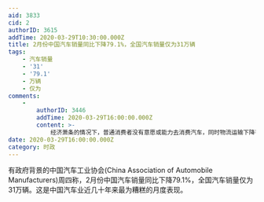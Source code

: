 ```yaml
---
aid: 3833
cid: 2
authorID: 3615
addTime: 2020-03-29T10:30:00.000Z
title: 2月份中国汽车销量同比下降79.1%，全国汽车销量仅为31万辆
tags:
    - 汽车销量
    - '31'
    - '79.1'
    - 万辆
    - 仅为
comments:
    -
        authorID: 3446
        addTime: 2020-03-29T16:00:00.000Z
        content: >-
            经济萧条的情况下，普通消费者没有意愿或能力去消费汽车，同时物流运输下降导致商用车需求下滑，因此汽车销量下降完全是情理之中的，未来未必会变好
date: 2020-03-29T16:00:00.000Z
category: 时政
---
```


有政府背景的中国汽车工业协会(China Association of Automobile Manufacturers)周四称，2月份中国汽车销量同比下降79.1%，全国汽车销量仅为31万辆。这是中国汽车业近几十年来最为糟糕的月度表现。
